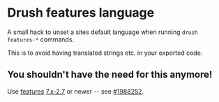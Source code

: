 # Drush features language

A small hack to unset a sites default language when running `drush
features-*` commands.

This is to avoid having translated strings etc. in your exported code.

## You shouldn't have the need for this anymore!
Use [features](https://www.drupal.org/project/features) [7.x-2.7](https://www.drupal.org/node/2592441) or newer -- see [#1988252](https://www.drupal.org/node/1988252).
